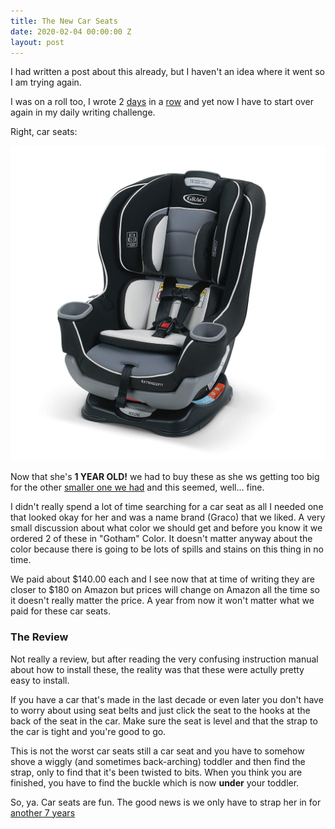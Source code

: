 ```yaml
---
title: The New Car Seats
date: 2020-02-04 00:00:00 Z
layout: post
---
```


I had written a post about this already, but I haven't an idea where it went so I am trying again. 

I was on a roll too, I wrote 2 [days](https://jim.am/talking-cookie-jar/) in a [row](https://jim.am/lusso_gear_car_seat_protector/) and yet now  I have to start over again in my daily writing challenge.

Right, car seats: 

![carseats](/images/carseat.jpg)

Now that she's **1 YEAR OLD!** we had to buy these as she ws getting too big for the other [smaller one we had](https://amzn.to/3749kcV) and this seemed, well... fine. 

I didn't really spend a lot of time searching for a car seat as all I needed one that looked okay for her and was a name brand (Graco) that we liked.  A very small discussion about what color we should get and before you know it we ordered 2 of these in "Gotham" Color. It doesn't matter anyway about the color because there is going to be lots of spills and stains on this thing in no time. 

We paid about $140.00 each and I see now that at time of writing they are closer to $180 on Amazon but prices will change on Amazon all the time so it doesn't really matter the price. A year from now it won't matter what we paid for these car seats. 

### The Review 
Not really a review, but after reading the very confusing instruction manual about how to install these, the reality was that these were actully pretty easy to install. 

If you have a car that's made in the last decade or even later you don't have to worry about using seat belts and just click the seat to the hooks at the back of the seat in the car. Make sure the seat is level and that the strap to the car is tight and you're good to go. 

This is not the worst car seats still a car seat and you have to somehow shove a wiggly (and sometimes back-arching)
toddler and then find the strap, only to find that it's been twisted to bits. When you think you are finished, you have to find the buckle which is now **under** your toddler. 

So, ya. Car seats are fun. The good news is we only have to strap her in for [another 7 years](https://dmv.ny.gov/more-info/safety-restraints)
